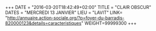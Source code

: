 +++
DATE = "2016-03-20T18:42:49+02:00"
TITLE = "CLAIR OBSCUR"
DATES = "MERCREDI 13 JANVIER"
LIEU = "LAVIT"
LINK= "http://annuaire.action-sociale.org/?p=foyer-du-barradis-820000123&details=caracteristiques"
WEIGHT=99999300
+++


